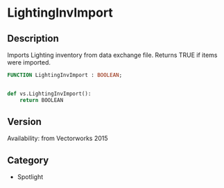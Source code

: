 # LightingInvImport

## Description
Imports Lighting inventory from data exchange file. Returns TRUE if items were imported.

```pascal
FUNCTION LightingInvImport : BOOLEAN;
```

```python

def vs.LightingInvImport():
    return BOOLEAN
```

## Version
Availability: from Vectorworks 2015
## Category
* Spotlight

